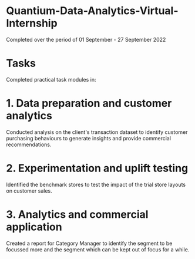 # Quantium-Data-Analytics-Virtual-Internship

Completed over the period of 01 September - 27 September 2022

# Tasks
Completed practical task modules in:

# 1. Data preparation and customer analytics
Conducted analysis on the client's transaction dataset to identify customer purchasing behaviours to generate insights and provide commercial recommendations.

# 2. Experimentation and uplift testing
Identified the benchmark stores to test the impact of the trial store layouts on customer sales.

# 3. Analytics and commercial application
Created a report for Category Manager to identify the segment to be focussed more and the segment which can be kept out of focus for a while.
